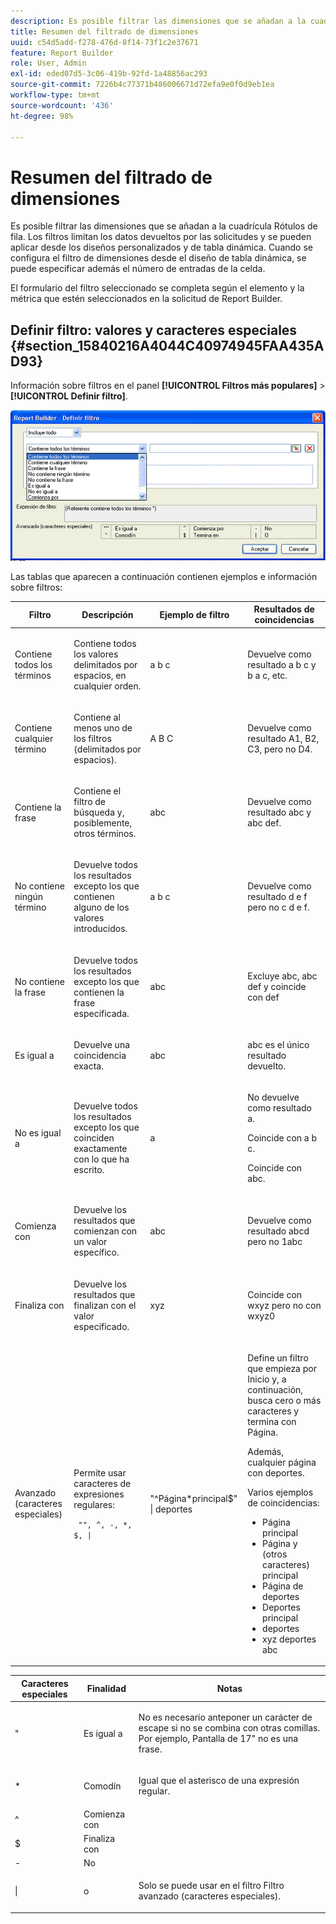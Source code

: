 ```yaml
---
description: Es posible filtrar las dimensiones que se añadan a la cuadrícula Rótulos de fila. Los filtros limitan los datos devueltos por las solicitudes y se pueden aplicar desde los diseños personalizados y de tabla dinámica. Cuando se configura el filtro de dimensiones desde el diseño de tabla dinámica, se puede especificar además el número de entradas de la celda.
title: Resumen del filtrado de dimensiones
uuid: c54d5add-f278-476d-8f14-73f1c2e37671
feature: Report Builder
role: User, Admin
exl-id: eded07d5-3c06-419b-92fd-1a48856ac293
source-git-commit: 7226b4c77371b486006671d72efa9e0f0d9eb1ea
workflow-type: tm+mt
source-wordcount: '436'
ht-degree: 98%

---
```


# Resumen del filtrado de dimensiones

Es posible filtrar las dimensiones que se añadan a la cuadrícula Rótulos de fila. Los filtros limitan los datos devueltos por las solicitudes y se pueden aplicar desde los diseños personalizados y de tabla dinámica. Cuando se configura el filtro de dimensiones desde el diseño de tabla dinámica, se puede especificar además el número de entradas de la celda.

El formulario del filtro seleccionado se completa según el elemento y la métrica que estén seleccionados en la solicitud de Report Builder.

## Definir filtro: valores y caracteres especiales {#section_15840216A4044C40974945FAA435AD93}

Información sobre filtros en el panel **[!UICONTROL Filtros más populares]** > **[!UICONTROL Definir filtro]**.

![](assets/define_filter.png)

Las tablas que aparecen a continuación contienen ejemplos e información sobre filtros:

<table id="table_8AC3A26FF02143DBA949B30F2A46CF11"> 
 <thead> 
  <tr> 
   <th colname="col1" class="entry"> Filtro </th> 
   <th colname="col02" class="entry"> Descripción </th> 
   <th colname="col2" class="entry"> Ejemplo de filtro </th> 
   <th colname="col3" class="entry"> Resultados de coincidencias </th> 
  </tr> 
 </thead>
 <tbody> 
  <tr> 
   <td colname="col1"> <p>Contiene todos los términos </p> </td> 
   <td colname="col02"> <p>Contiene todos los valores delimitados por espacios, en cualquier orden. </p> </td> 
   <td colname="col2"> <p>a b c </p> </td> 
   <td colname="col3"> <p>Devuelve como resultado <span class="term"> a b c</span> y <span class="term"> b a c</span>, etc. </p> </td> 
  </tr> 
  <tr> 
   <td colname="col1"> <p>Contiene cualquier término </p> </td> 
   <td colname="col02"> <p>Contiene al menos uno de los filtros (delimitados por espacios). </p> </td> 
   <td colname="col2"> <p>A B C </p> </td> 
   <td colname="col3"> <p>Devuelve como resultado <span class="term"> A1</span>, <span class="term"> B2</span>, <span class="term"> C3</span>, pero no <span class="term"> D4</span>. </p> </td> 
  </tr> 
  <tr> 
   <td colname="col1"> <p>Contiene la frase </p> </td> 
   <td colname="col02"> <p>Contiene el filtro de búsqueda y, posiblemente, otros términos. </p> </td> 
   <td colname="col2"> <p>abc </p> </td> 
   <td colname="col3"> <p>Devuelve como resultado <span class="term"> abc</span> y <span class="term"> abc def</span>. </p> </td> 
  </tr> 
  <tr> 
   <td colname="col1"> <p>No contiene ningún término </p> </td> 
   <td colname="col02"> <p>Devuelve todos los resultados excepto los que contienen alguno de los valores introducidos. </p> </td> 
   <td colname="col2"> <p>a b c </p> </td> 
   <td colname="col3"> <p>Devuelve como resultado <span class="term"> d e f</span> pero no <span class="term"> c d e f</span>. </p> </td> 
  </tr> 
  <tr> 
   <td colname="col1"> <p>No contiene la frase </p> </td> 
   <td colname="col02"> <p>Devuelve todos los resultados excepto los que contienen la frase especificada. </p> </td> 
   <td colname="col2"> <p>abc </p> </td> 
   <td colname="col3"> <p>Excluye <span class="term"> abc</span>, <span class="term"> abc def</span> y coincide con <span class="term"> def</span> </p> </td> 
  </tr> 
  <tr> 
   <td colname="col1"> <p>Es igual a </p> </td> 
   <td colname="col02"> <p>Devuelve una coincidencia exacta. </p> </td> 
   <td colname="col2"> <p>abc </p> </td> 
   <td colname="col3"> <p> <span class="term"> abc</span> es el único resultado devuelto. </p> </td> 
  </tr> 
  <tr> 
   <td colname="col1"> <p>No es igual a </p> </td> 
   <td colname="col02"> <p>Devuelve todos los resultados excepto los que coinciden exactamente con lo que ha escrito. </p> </td> 
   <td colname="col2"> <p>a </p> </td> 
   <td colname="col3"> <p>No devuelve como resultado <span class="term"> a</span>. </p> <p>Coincide con <span class="term"> a b c</span>. </p> <p>Coincide con <span class="term"> abc</span>. </p> </td> 
  </tr> 
  <tr> 
   <td colname="col1"> <p>Comienza con </p> </td> 
   <td colname="col02"> <p>Devuelve los resultados que comienzan con un valor específico. </p> </td> 
   <td colname="col2"> <p>abc </p> </td> 
   <td colname="col3"> <p>Devuelve como resultado <span class="term"> abcd</span> pero no <span class="term"> 1abc</span> </p> </td> 
  </tr> 
  <tr> 
   <td colname="col1"> <p>Finaliza con </p> </td> 
   <td colname="col02"> <p>Devuelve los resultados que finalizan con el valor especificado. </p> </td> 
   <td colname="col2"> <p>xyz </p> </td> 
   <td colname="col3"> <p>Coincide con <span class="term"> wxyz</span> pero no con <span class="term"> wxyz0</span> </p> </td> 
  </tr> 
  <tr> 
   <td colname="col1"> <p>Avanzado (caracteres especiales) </p> </td> 
   <td colname="col02"> <p>Permite usar caracteres de expresiones regulares: </p> <p> <code> "", ^, -, *, $, | </code> </p> </td> 
   <td colname="col2"> <p>"^Página*principal$" | deportes </p> </td> 
   <td colname="col3"> <p> Define un filtro que empieza por <span class="term"> Inicio</span> y, a continuación, busca cero o más caracteres y termina con <span class="term">Página</span>. </p> <p>Además, cualquier página con <span class="term"> deportes</span>. </p> <p>Varios ejemplos de coincidencias: </p> 
    <ul id="ul_72D76C5AFEAF405E8A0E4E3C604D10AE"> 
     <li id="li_4D490059B667450DA8A0103167C7B391">Página principal </li> 
     <li id="li_1351619156274092AEB2771D882AD357">Página y (otros caracteres) principal </li> 
     <li id="li_940EAA99A8CF49308E8471065EB317B1">Página de deportes </li> 
     <li id="li_50A895F14A454BE9BF06EE0F07F99B3B">Deportes principal </li> 
     <li id="li_F3CE0D07941D4C2485D2DE0B73E00677">deportes </li> 
     <li id="li_E84C15C061824A5D922D9900392F2996">xyz deportes abc </li> 
    </ul> </td> 
  </tr> 
 </tbody> 
</table>

<table id="table_8BBB06C8860745DEA41B39673699DC0F"> 
 <thead> 
  <tr> 
   <th colname="col1" class="entry"> Caracteres especiales </th> 
   <th colname="col2" class="entry"> Finalidad </th> 
   <th colname="col3" class="entry"> Notas </th> 
  </tr> 
 </thead>
 <tbody> 
  <tr> 
   <td colname="col1"> " </td> 
   <td colname="col2"> Es igual a </td> 
   <td colname="col3"> <p>No es necesario anteponer un carácter de escape si no se combina con otras comillas. Por ejemplo, <span class="term">Pantalla de 17"</span> no es una frase. </p> </td> 
  </tr> 
  <tr> 
   <td colname="col1"> * </td> 
   <td colname="col2"> Comodín </td> 
   <td colname="col3"> <p>Igual que el asterisco de una expresión regular. </p> </td> 
  </tr> 
  <tr> 
   <td colname="col1"> ^ </td> 
   <td colname="col2"> Comienza con </td> 
   <td colname="col3"> </td> 
  </tr> 
  <tr> 
   <td colname="col1"> $ </td> 
   <td colname="col2"> Finaliza con </td> 
   <td colname="col3"> </td> 
  </tr> 
  <tr> 
   <td colname="col1"> - </td> 
   <td colname="col2"> No </td> 
   <td colname="col3"> </td> 
  </tr> 
  <tr> 
   <td colname="col1"> | </td> 
   <td colname="col2"> o </td> 
   <td colname="col3"> <p>Solo se puede usar en el filtro <span class="term"> Filtro avanzado (caracteres especiales)</span>. </p> </td> 
  </tr> 
 </tbody> 
</table>
